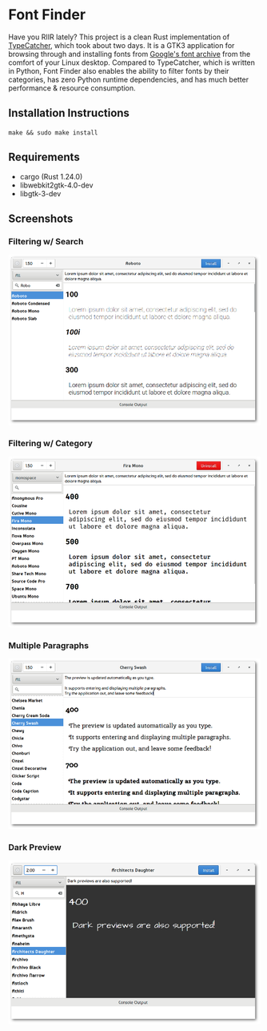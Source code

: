 # Font Finder

Have you RIIR lately? This project is a clean Rust implementation of
[TypeCatcher](https://github.com/andrewsomething/typecatcher/), which took
about two days. It is a GTK3 application for browsing through and installing
fonts from [Google's font archive](https://fonts.google.com/) from the comfort
of your Linux desktop. Compared to TypeCatcher, which is written in Python,
Font Finder also enables the ability to filter fonts by their categories,
has zero Python runtime dependencies, and has much better performance &
resource consumption.

## Installation Instructions

```
make && sudo make install
```

## Requirements

- cargo (Rust 1.24.0)
- libwebkit2gtk-4.0-dev
- libgtk-3-dev

## Screenshots

### Filtering w/ Search

![First Screenshot](screenshot01.png)

### Filtering w/ Category

![Second Screenshot](screenshot02.png)

### Multiple Paragraphs

![Third Screenshot](screenshot03.png)

### Dark Preview

![Fourth Screenshot](screenshot04.png)
